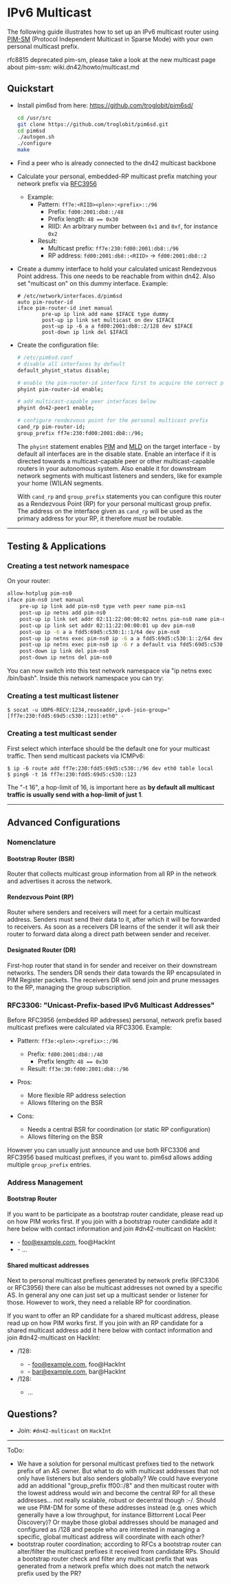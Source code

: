 # IPv6 Multicast

The following guide illustrates how to set up an IPv6 multicast router using [PIM-SM](https://en.wikipedia.org/wiki/Protocol_Independent_Multicast#Sparse_mode) (Protocol Independent Multicast in Sparse Mode) with your own personal multicast prefix.

rfc8815 deprecated pim-sm, please take a look at the new multicast page about pim-ssm: wiki.dn42/howto/multicast.md

## Quickstart

* Install pim6sd from here: https://github.com/troglobit/pim6sd/
    ```sh
    cd /usr/src
    git clone https://github.com/troglobit/pim6sd.git
    cd pim6sd
    ./autogen.sh
    ./configure
    make
    ```
* Find a peer who is already connected to the dn42 multicast backbone
* Calculate your personal, embedded-RP multicast prefix matching your network prefix via [RFC3956](https://tools.ietf.org/html/rfc3956)
  * Example:
    * Pattern: `ff7e:<RIID><plen>:<prefix>::/96`
        * Prefix: `fd00:2001:db8::/48`
        * Prefix length: `48 == 0x30`
        * RIID: An arbitrary number between `0x1` and `0xf`, for instance `0x2`
    * Result:
      * Multicast prefix: `ff7e:230:fd00:2001:db8::/96`
      * RP address: ``fd00:2001:db8::<RIID>`` -> ``fd00:2001:db8::2``

* Create a dummy interface to hold your calculated unicast Rendezvous Point address. This one needs to be reachable from within dn42. Also set "multicast on" on this dummy interface. Example:

    ```
    # /etc/network/interfaces.d/pim6sd
    auto pim-router-id
    iface pim-router-id inet manual
            pre-up ip link add name $IFACE type dummy
            post-up ip link set multicast on dev $IFACE
            post-up ip -6 a a fd00:2001:db8::2/128 dev $IFACE
            post-down ip link del $IFACE
    ```

* Create the configuration file:

    ```sh
    # /etc/pim6sd.conf
    # disable all interfaces by default
    default_phyint_status disable;

    # enable the pim-router-id interface first to acquire the correct primary address
    phyint pim-router-id enable;

    # add multicast-capable peer interfaces below
    phyint dn42-peer1 enable;

    # configure rendezvous point for the personal multicast prefix
    cand_rp pim-router-id;
    group_prefix ff7e:230:fd00:2001:db8::/96;
    ```

    The `phyint` statement enables [PIM](https://tools.ietf.org/html/rfc7761) and [MLD](https://tools.ietf.org/html/rfc2710) on the target interface - by default all interfaces are in the disable state. Enable an interface if it is directed towards a multicast-capable peer or other multicast-capable routers in your autonomous system. Also enable it for downstream network segments with multicast listeners and senders, like for example your home (W)LAN segments.

    With `cand_rp` and `group_prefix` statements you can configure this router as a Rendezvous Point (RP) for your personal multicast group prefix. The address on the interface given as `cand_rp` will be used as the primary address for your RP, it therefore *must* be routable.

---

## Testing & Applications

### Creating a test network namespace

On your router:

```sh
allow-hotplug pim-ns0
iface pim-ns0 inet manual
    pre-up ip link add pim-ns0 type veth peer name pim-ns1
    post-up ip netns add pim-ns0
    post-up ip link set addr 02:11:22:00:00:02 netns pim-ns0 name pim-ns0 up dev pim-ns1
    post-up ip link set addr 02:11:22:00:00:01 up dev pim-ns0
    post-up ip -6 a a fdd5:69d5:c530:1::1/64 dev pim-ns0
    post-up ip netns exec pim-ns0 ip -6 a a fdd5:69d5:c530:1::2/64 dev pim-ns0
    post-up ip netns exec pim-ns0 ip -6 r a default via fdd5:69d5:c530:1::1
    post-down ip link del pim-ns0
    post-down ip netns del pim-ns0
```

You can now switch into this test network namespace via "ip netns exec /bin/bash". Inside this network namespace you can try:

### Creating a test multicast listener

```
$ socat -u UDP6-RECV:1234,reuseaddr,ipv6-join-group="[ff7e:230:fdd5:69d5:c530::123]:eth0" -
```

### Creating a test multicast sender

First select which interface should be the default one for your multicast traffic. Then send multicast packets via ICMPv6:

```
$ ip -6 route add ff7e:230:fdd5:69d5:c530::/96 dev eth0 table local
$ ping6 -t 16 ff7e:230:fdd5:69d5:c530::123
```

The "-t 16", a hop-limit of 16, is important here as **by default all multicast traffic is usually send with a hop-limit of just 1**.

---

## Advanced Configurations



### Nomenclature

#### Bootstrap Router (BSR)

Router that collects multicast group information from all RP in the network and advertises it across the network.

#### Rendezvous Point (RP)

Router where senders and receivers will meet for a certain multicast address. Senders must send their data to it, after which it will be forwarded to receivers. As soon as a receivers DR learns of the sender it will ask their router to forward data along a direct path between sender and receiver.

#### Designated Router (DR)

First-hop router that stand in for sender and receiver on their downstream networks. The senders DR sends their data towards the RP encapsulated in PIM Register packets. The receivers DR will send join and prune messages to the RP, managing the group subscription.

### RFC3306: "Unicast-Prefix-based IPv6 Multicast Addresses"

Before RFC3956 (embedded RP addresses) personal, network prefix based multicast prefixes were calculated via RFC3306. Example:

* Pattern: `ff3e:<plen>:<prefix>::/96`
  * Prefix: `fd00:2001:db8::/48`
    * Prefix length: `48 == 0x30`
  * Result: `ff3e:30:fd00:2001:db8::/96`

* Pros:
  * More flexible RP address selection
  * Allows filtering on the BSR

* Cons:
  * Needs a central BSR for coordination (or static RP configuration)
  * Allows filtering on the BSR

However you can usually just announce and use both RFC3306 and RFC3956 based multicast prefixes, if you want to. pim6sd allows adding multiple ``group_prefix`` entries.

### Address Management

#### Bootstrap Router

If you want to be participate as a bootstrap router candidate, please read up on how PIM works first. If you join with a bootstrap router candidate add it here below with contact information and join #dn42-multicast on HackInt:
* <BSR-ADDR1> - foo@example.com, foo@HackInt
* <BSR-ADDR2> - ...

#### Shared multicast addresses

Next to personal multicast prefixes generated by network prefix (RFC3306 or RFC3956) there can also be multicast addresses not owned by a specific AS. In general any one can just set up a multicast sender or listener for those. However to work, they need a reliable RP for coordination.

If you want to offer an RP candidate for a shared multicast address, please read up on how PIM works first. If you join with an RP candidate for a shared multicast address add it here below with contact information and join #dn42-multicast on HackInt:
* <multicast-address1>/128:
  - <RP-address1> - foo@example.com, foo@HackInt
  - <RP-address2> - bar@example.com, bar@HackInt
* <multicast-address2>/128:
  - ...

## Questions?

* Join: ``#dn42-multicast`` on ``HackInt``

---

ToDo:
* We have a solution for personal multicast prefixes tied to the network prefix of an AS owner. But what to do with multicast addresses that not only have listeners but also senders globally? We could have everyone add an additional "group_prefix ff00::/8" and then multicast router with the lowest address would win and become the central RP for all these addresses... not really scalable, robust or decentral though :-/. Should we use PIM-DM for some of these addresses instead (e.g. ones which generally have a low throughput, for instance Bittorrent Local Peer Discovery)? Or maybe those global addresses should be managed and configured as /128 and people who are interested in managing a specific, global multicast address will coordinate with each other?
* bootstrap router coordination; according to RFCs a bootstrap router can alter/filter the multicast prefixes it received from candidate RPs. Should a bootstrap router check and filter any multicast prefix that was generated from a network prefix which does not match the network prefix used by the PR?
